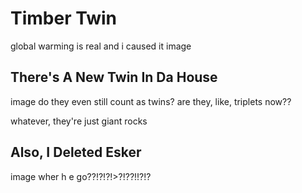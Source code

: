 # Timber Twin
global warming is real and i caused it
image

## There's A New Twin In Da House
image
do they even still count as twins?
are they, like, triplets now??

whatever, they're just giant rocks

## Also, I Deleted Esker
image
wher h e go??!?!?!>?!??!!?!?